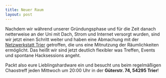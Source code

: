 ```yaml
---
title: Neuer Raum
layout: post
---
```


Nachdem wir während unserer Gründungsphase und für die Zeit danach netterweise an der Uni mit Dach, Strom und Internet versorgt wurden, sind wir jetzt einen Schritt weiter und haben eine Abmachung mit der [Netzwerkstatt Trier](http://netzwerkstatt-trier.org) getroffen, die uns eine Mitnutzung der Räumlichkeiten ermöglicht. Das heißt wir sind jetzt deutlich flexibler was Treffen, Events und spontane Hacksessions angeht.

Packt also eure Lieblingshardware ein und besucht uns beim regelmäßigen Chaostreff jeden Mittwoch um 20:00 Uhr in der **Güterstr. 74, 54295 Trier**!


